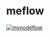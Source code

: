 # meflow
[![mynodeflow](https://github.com/chaiforc7/meflow/actions/workflows/main.yml/badge.svg)](https://github.com/chaiforc7/meflow/actions/workflows/main.yml)
